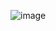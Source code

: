 ![image](https://user-images.githubusercontent.com/9096064/194957365-821a5054-0b75-47d0-9fae-7867ab5a596b.png)
